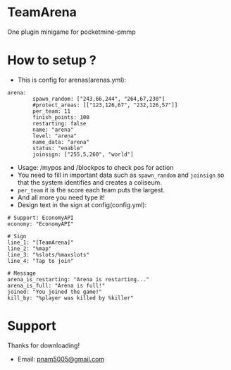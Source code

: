 # TeamArena
One plugin minigame for pocketmine-pmmp

# How to setup ?
- This is config for arenas(arenas.yml):
```
arena: 
        spawn_random: ["243,66,244", "264,67,230"]
        #protect_areas: [["123,126,67", "232,126,57"]]
        per_team: 11
        finish_points: 100
        restarting: false
        name: "arena"              
        level: "arena"
        name_data: "arena"
        status: "enable"  
        joinsign: ["255,5,260", "world"]        
```
- Usage: /mypos and /blockpos to check pos for action
- You need to fill in important data such as ```spawn_random``` and ```joinsign``` so that the system identifies and creates a coliseum.
- ```per_team``` it is the score each team puts the largest.
- And all more you need type it!
- Design text in the sign at config(config.yml):
```
# Support: EconomyAPI
economy: "EconomyAPI"

# Sign
line_1: "[TeamArena]"
line_2: "%map"
line_3: "%slots/%maxslots"
line_4: "Tap to join"

# Message
arena_is_restarting: "Arena is restarting..."  
arena_is_full: "Arena is full!"
joined: "You joined the game!"
kill_by: "%player was killed by %killer"
```

# Support
Thanks for downloading!
- Email: pnam5005@gmail.com

